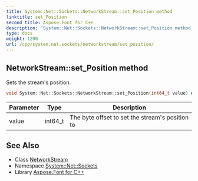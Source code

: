 ```yaml
---
title: System::Net::Sockets::NetworkStream::set_Position method
linktitle: set_Position
second_title: Aspose.Font for C++
description: 'System::Net::Sockets::NetworkStream::set_Position method. Sets the stream''s position in C++.'
type: docs
weight: 1200
url: /cpp/system.net.sockets/networkstream/set_position/
---
```

## NetworkStream::set_Position method


Sets the stream's position.

```cpp
void System::Net::Sockets::NetworkStream::set_Position(int64_t value) override
```


| Parameter | Type | Description |
| --- | --- | --- |
| value | int64_t | The byte offset to set the stream's position to |

## See Also

* Class [NetworkStream](../)
* Namespace [System::Net::Sockets](../../)
* Library [Aspose.Font for C++](../../../)
